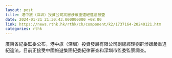 ```yaml
---
layout: post
title: 港中旅（深圳）投資公司高層涉嚴重違紀違法被查
date: 2024-01-21 21:30:43.000000000 +08:00
link: https://news.rthk.hk/rthk/ch/component/k2/1737164-20240121.htm
categories: rthk
---
```


廣東省紀委監委公布，港中旅（深圳）投資發展有限公司副總經理劉群涉嫌嚴重違紀違法，目前正接受中國旅遊集團紀委紀律審查和深圳市監委監察調查。
